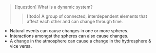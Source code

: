 > [!question] What is a dynamic system?
> > [!todo] A group of connected, interdependent elements that affect each other and can change through time.

- Natural events can cause changes in one or more spheres.
- Interactions amongst the spheres can also cause changes.
- A change in the atmosphere can cause a change in the hydrosphere & vice versa.